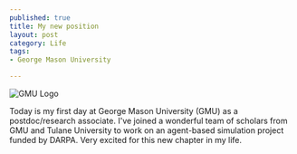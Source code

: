 ```yaml
--- 
published: true
title: My new position
layout: post
category: Life
tags: 
- George Mason University

---
```


<img src="{{ site.baseurl }}/images/posts/gmu_logo.gif" alt="GMU Logo" />

Today is my first day at George Mason University (GMU) as a postdoc/research associate. I've joined a wonderful team of scholars from GMU and Tulane University to work on an agent-based simulation project funded by DARPA. Very excited for this new chapter in my life.